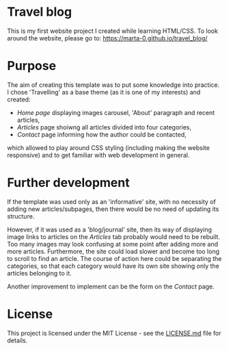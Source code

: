 # Travel blog

This is my first website project I created while learning HTML/CSS. To look around the website, please go to: https://marta-0.github.io/travel_blog/

# Purpose

The aim of creating this template was to put some knowledge into practice. I chose 'Travelling' as a base theme (as it is one of my interests) and created:

* *Home page* displaying images carousel, 'About' paragraph and recent articles,
* *Articles* page shoiwng all articles divided into four categories,
* *Contact* page informing how the author could be contacted,

which allowed to play around CSS styling (including making the website responsive) and to get familiar with web development in general.

# Further development

If the template was used only as an 'informative' site, with no necessity of adding new articles/subpages, then there would be no need of updating its structure.

However, if it was used as a 'blog/journal' site, then its way of displaying image links to articles on the *Articles* tab probably would need to be rebuilt. Too many images may look confusing at some point after adding more and more articles. Furthermore, the site could load slower and become too long to scroll to find an article. The course of action here could be separating the categories, so that each category would have its own site showing only the articles belonging to it.

Another improvement to implement can be the form on the *Contact* page.

# License

This project is licensed under the MIT License - see the [LICENSE.md](LICENSE.md) file for details.
